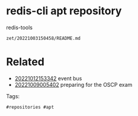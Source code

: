 # redis-cli apt repository
redis-tools

` zet/20221003150458/README.md `

# Related

- [20221012153342](/zet/20221012153342/README.md) event bus
- [20221009005402](/zet/20221009005402/README.md) preparing for the OSCP exam

Tags:

    #repositories #apt 
